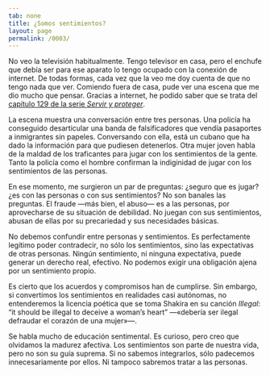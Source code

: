 ```yaml
---
tab: none
title: ¿Somos sentimientos?
layout: page
permalink: /0003/
---
```


No veo la televisión habitualmente. Tengo televisor en casa, pero el enchufe que debía ser para ese aparato lo tengo ocupado con la conexión de internet. De todas formas, cada vez que la veo me doy cuenta de que no tengo nada que ver. Comiendo fuera de casa, pude ver una escena que me dio mucho que pensar. Gracias a internet, he podido saber que se trata del [capítulo 129 de la serie _Servir y proteger_](http://www.rtve.es/alacarta/videos/servir-y-proteger/servir-proteger-capitulo-129/4286402/).

La escena muestra una conversación entre tres personas. Una policía ha conseguido desarticular una banda de falsificadores que vendía pasaportes a inmigrantes sin papeles. Conversando con ella, está un cubano que ha dado la información para que pudiesen detenerlos. Otra mujer joven habla de la maldad de los traficantes para jugar con los sentimientos de la gente. Tanto la policía como el hombre confirman la indiginidad de jugar con los sentimientos de las personas.

En ese momento, me surgieron un par de preguntas: ¿seguro que es jugar? ¿es con las personas o con sus sentimientos? No son banales las preguntas. El fraude —más bien, el abuso— es a las personas, por aprovecharse de su situación de debilidad. No juegan con sus sentimientos, abusan de ellas por su precariedad y sus necesidades básicas.

No debemos confundir entre personas y sentimientos. Es perfectamente legítimo poder contradecir, no sólo los sentimientos, sino las expectativas de otras personas. Ningún sentimiento, ni ninguna expectativa, puede generar un derecho real, efectivo. No podemos exigir una obligación ajena por un sentimiento propio.

Es cierto que los acuerdos y compromisos han de cumplirse. Sin embargo, si convertimos los sentimientos en realidades casi autónomas, no entenderemos la licencia poética que se toma Shakira en su canción _Illegal_: “it should be illegal to deceive a woman’s heart” —«debería ser ilegal defraudar el corazón de una mujer»—.

Se habla mucho de educación sentimental. Es curioso, pero creo que olvidamos la madurez afectiva. Los sentimientos son parte de nuestra vida, pero no son su guía suprema. Si no sabemos integrarlos, sólo padecemos innecesariamente por ellos. Ni tampoco sabremos tratar a las personas.

